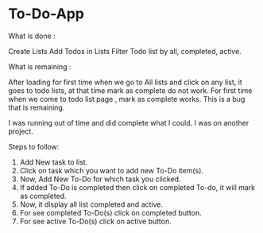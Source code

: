 # To-Do-App

What is done :

Create Lists
Add Todos in Lists
Filter Todo list by all, completed, active.


What is remaining :

After loading for first time when we go to All lists and click on any list, it goes to todo lists, at that time mark as complete do not work. 
For first time when we come to todo list page , mark as complete works.
This is a bug that is remaining.


I was running out of time and did complete what I could. I was on another project.

Steps to follow:

1. Add New task to list.
2. Click on task which you want to add new To-Do item(s).
3. Now, Add New To-Do for which task you clicked.
4. If added To-Do is completed then click on completed To-do, it will mark as completed.
5. Now, it display all list completed and active.
6. For see completed To-Do(s) click on completed button.
7. For see active To-Do(s) click on active button.